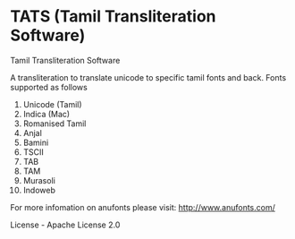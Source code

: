 TATS (Tamil Transliteration Software)
======

Tamil Transliteration Software

A transliteration to translate unicode to specific tamil fonts and back.
Fonts supported as follows

1. Unicode (Tamil)
2. Indica (Mac)
3. Romanised Tamil
4. Anjal
5. Bamini
6. TSCII
7. TAB
8. TAM
9. Murasoli
10. Indoweb

For more infomation on anufonts please visit:
http://www.anufonts.com/

License - Apache License 2.0
